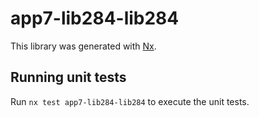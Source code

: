 # app7-lib284-lib284

This library was generated with [Nx](https://nx.dev).

## Running unit tests

Run `nx test app7-lib284-lib284` to execute the unit tests.
